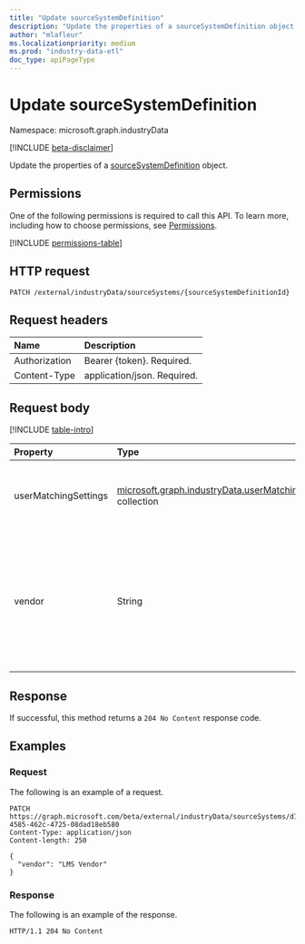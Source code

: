 ```yaml
---
title: "Update sourceSystemDefinition"
description: "Update the properties of a sourceSystemDefinition object."
author: "mlafleur"
ms.localizationpriority: medium
ms.prod: "industry-data-etl"
doc_type: apiPageType
---
```


# Update sourceSystemDefinition

Namespace: microsoft.graph.industryData

[!INCLUDE [beta-disclaimer](../../includes/beta-disclaimer.md)]

Update the properties of a [sourceSystemDefinition](../resources/industrydata-sourcesystemdefinition.md) object.

## Permissions

One of the following permissions is required to call this API. To learn more, including how to choose permissions, see [Permissions](/graph/permissions-reference).

<!-- { "blockType": "permissions", "name": "industrydata_sourcesystemdefinition_update" } -->
[!INCLUDE [permissions-table](../includes/permissions/industrydata-sourcesystemdefinition-update-permissions.md)]

## HTTP request

<!-- {
  "blockType": "ignored"
}
-->

```http
PATCH /external/industryData/sourceSystems/{sourceSystemDefinitionId}
```

## Request headers

| Name          | Description                 |
| :------------ | :-------------------------- |
| Authorization | Bearer {token}. Required.   |
| Content-Type  | application/json. Required. |

## Request body

[!INCLUDE [table-intro](../../includes/update-property-table-intro.md)]

| Property             | Type                                                                                                            | Description                                                                                                  |
| :------------------- | :-------------------------------------------------------------------------------------------------------------- | :----------------------------------------------------------------------------------------------------------- |
| userMatchingSettings | [microsoft.graph.industryData.userMatchingSetting](../resources/industrydata-usermatchingsetting.md) collection | A collection of user matching settings by [roleGroup](../resources/industrydata-rolegroup.md). Optional.     |
| vendor               | String                                                                                                          | The name of the vendor who supplies the source system. Maximum supported length is 100 characters. Optional. |

## Response

If successful, this method returns a `204 No Content` response code.

## Examples

### Request

The following is an example of a request.

<!-- {
  "blockType": "request",
  "name": "update_sourcesystemdefinition",
  "sampleKeys": ["d1cde272-4585-462c-4725-08dad18eb580"]
}
-->

```http
PATCH https://graph.microsoft.com/beta/external/industryData/sourceSystems/d1cde272-4585-462c-4725-08dad18eb580
Content-Type: application/json
Content-length: 250

{
  "vendor": "LMS Vendor"
}
```

### Response

The following is an example of the response.

<!-- {
  "blockType": "response",
  "truncated": true
}
-->

```http
HTTP/1.1 204 No Content
```

